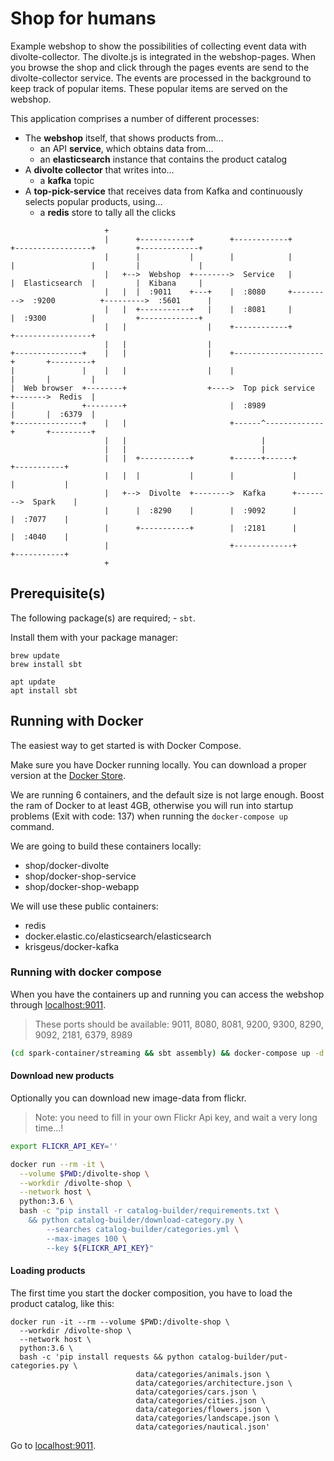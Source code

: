 # Shop for humans

Example webshop to show the possibilities of collecting event data with 
divolte-collector. The divolte.js is integrated in the webshop-pages. When you 
browse the shop and click through the pages events are send to the 
divolte-collector service. The events are processed in the background to keep 
track of popular items. These popular items are served on the webshop.

This application comprises a number of different processes:

- The **webshop** itself, that shows products from...
  - an API **service**, which obtains data from...
  - an **elasticsearch** instance that contains the product catalog
- A **divolte collector** that writes into...
  - a **kafka** topic
- A **top-pick-service** that receives data from Kafka and continuously selects popular products, using...
  - a **redis** store to tally all the clicks

```text
                     +
                     |      +-----------+        +------------+         +-----------------+         +-------------+
                     |      |           |        |            |         |                 |         |             |
                     |   +-->  Webshop  +-------->  Service   |         |  Elasticsearch  |         |  Kibana     |
                     |   |  |  :9011    +---+    |  :8080     +--------->  :9200          +--------->  :5601      |
                     |   |  +-----------+   |    |  :8081     |         |  :9300          |         +-------------+
                     |   |                  |    +------------+         +-----------------+
                     |   |                  |
+---------------+    |   |                  |    +--------------------+       +---------+
|               |    |   |                  |    |                    |       |         |
|  Web browser  +--------+                  +---->  Top pick service  +------->  Redis  |
|               +--------+                       |  :8989             |       |  :6379  |
+---------------+    |   |                       +------^-------------+       +---------+
                     |   |                              |
                     |   |                              |
                     |   |  +-----------+        +------+------+        +-----------+
                     |   |  |           |        |             |        |           |
                     |   +-->  Divolte  +-------->  Kafka      +-------->  Spark    |
                     |      |  :8290    |        |  :9092      |        |  :7077    |
                     |      +-----------+        |  :2181      |        |  :4040    |
                     |                           +-------------+        +-----------+
                     +
```

## Prerequisite(s)

The following package(s) are required;
	- `sbt`.

Install them with your package manager:

```
brew update
brew install sbt
```

```
apt update
apt install sbt 
```

## Running with Docker

The easiest way to get started is with Docker Compose.

Make sure you have Docker running locally. You can download a proper version at the [Docker Store][ds].

We are running 6 containers, and the default size is not large enough. Boost the ram of Docker to at least 4GB,
otherwise you will run into startup problems (Exit with code: 137) when running the `docker-compose up` command.

We are going to build these containers locally:

- shop/docker-divolte
- shop/docker-shop-service
- shop/docker-shop-webapp

We will use these public containers:

- redis
- docker.elastic.co/elasticsearch/elasticsearch
- krisgeus/docker-kafka 

[ds]:https://store.docker.com/


### Running with docker compose

When you have the containers up and running you can access the webshop 
through [localhost:9011](http://localhost:9011/). 

> These ports should be available: 9011, 8080, 8081, 9200, 9300, 8290, 9092, 2181, 6379, 8989

```bash
(cd spark-container/streaming && sbt assembly) && docker-compose up -d --build
```

#### Download new products

Optionally you can download new image-data from flickr.

> Note: you need to fill in your own Flickr Api key, and wait a very long time...!

```bash
export FLICKR_API_KEY=''

docker run --rm -it \
  --volume $PWD:/divolte-shop \
  --workdir /divolte-shop \
  --network host \
  python:3.6 \
  bash -c "pip install -r catalog-builder/requirements.txt \
    && python catalog-builder/download-category.py \
        --searches catalog-builder/categories.yml \
        --max-images 100 \
        --key ${FLICKR_API_KEY}"
```

#### Loading products
The first time you start the docker composition, you have to load the product catalog, like this:

```text
docker run -it --rm --volume $PWD:/divolte-shop \
  --workdir /divolte-shop \
  --network host \
  python:3.6 \
  bash -c 'pip install requests && python catalog-builder/put-categories.py \
                            data/categories/animals.json \
                            data/categories/architecture.json \
                            data/categories/cars.json \
                            data/categories/cities.json \
                            data/categories/flowers.json \
                            data/categories/landscape.json \
                            data/categories/nautical.json'
```
Go to [localhost:9011](http://localhost:9011/).

